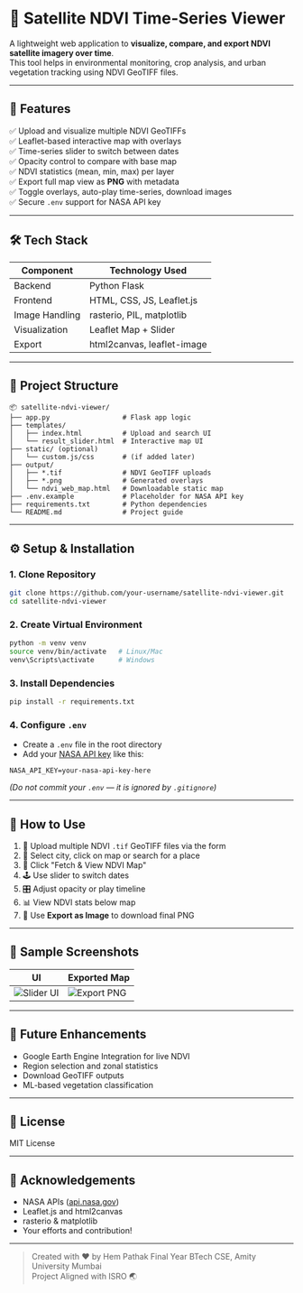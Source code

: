 # 🌿 Satellite NDVI Time-Series Viewer

A lightweight web application to **visualize, compare, and export NDVI satellite imagery over time**.  
This tool helps in environmental monitoring, crop analysis, and urban vegetation tracking using NDVI GeoTIFF files.

---

## 🚀 Features

✅ Upload and visualize multiple NDVI GeoTIFFs  
✅ Leaflet-based interactive map with overlays  
✅ Time-series slider to switch between dates  
✅ Opacity control to compare with base map  
✅ NDVI statistics (mean, min, max) per layer  
✅ Export full map view as **PNG** with metadata  
✅ Toggle overlays, auto-play time-series, download images  
✅ Secure `.env` support for NASA API key  

---

## 🛠️ Tech Stack

| Component      | Technology Used              |
|----------------|------------------------------|
| Backend        | Python Flask                 |
| Frontend       | HTML, CSS, JS, Leaflet.js    |
| Image Handling | rasterio, PIL, matplotlib    |
| Visualization  | Leaflet Map + Slider         |
| Export         | html2canvas, leaflet-image   |

---

## 📂 Project Structure

```
📦 satellite-ndvi-viewer/
├── app.py                  # Flask app logic
├── templates/
│   ├── index.html          # Upload and search UI
│   └── result_slider.html  # Interactive map UI
├── static/ (optional)
│   └── custom.js/css       # (if added later)
├── output/
│   ├── *.tif               # NDVI GeoTIFF uploads
│   ├── *.png               # Generated overlays
│   └── ndvi_web_map.html   # Downloadable static map
├── .env.example            # Placeholder for NASA API key
├── requirements.txt        # Python dependencies
└── README.md               # Project guide
```

---

## ⚙️ Setup & Installation

### 1. Clone Repository
```bash
git clone https://github.com/your-username/satellite-ndvi-viewer.git
cd satellite-ndvi-viewer
```

### 2. Create Virtual Environment
```bash
python -m venv venv
source venv/bin/activate   # Linux/Mac
venv\Scripts\activate      # Windows
```

### 3. Install Dependencies
```bash
pip install -r requirements.txt
```

### 4. Configure `.env`
- Create a `.env` file in the root directory  
- Add your [NASA API key](https://api.nasa.gov/) like this:
```env
NASA_API_KEY=your-nasa-api-key-here
```

*(Do not commit your `.env` — it is ignored by `.gitignore`)*

---

## 🧪 How to Use

1. 🔼 Upload multiple NDVI `.tif` GeoTIFF files via the form  
2. 📍 Select city, click on map or search for a place  
3. 🚀 Click "Fetch & View NDVI Map"  
4. 🕹️ Use slider to switch dates  
5. 🎛️ Adjust opacity or play timeline  
6. 📊 View NDVI stats below map  
7. 📸 Use **Export as Image** to download final PNG  

---

## 📸 Sample Screenshots

| UI | Exported Map |
|----|--------------|
| ![Slider UI](output/sample_slider_ui.png) | ![Export PNG](output/exported_png_sample.png) |

---

## 🧠 Future Enhancements

- Google Earth Engine Integration for live NDVI  
- Region selection and zonal statistics  
- Download GeoTIFF outputs  
- ML-based vegetation classification  

---

## 📜 License

MIT License  

---

## 🙏 Acknowledgements

- NASA APIs ([api.nasa.gov](https://api.nasa.gov))  
- Leaflet.js and html2canvas  
- rasterio & matplotlib  
- Your efforts and contribution!  

---

> Created with ❤️ by Hem Pathak
> Final Year BTech CSE, Amity University Mumbai  
> Project Aligned with ISRO 🌏
